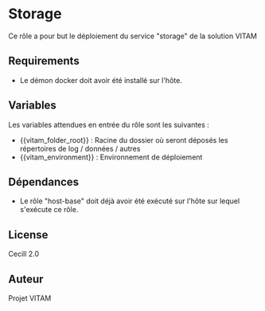 Storage
=======

Ce rôle a pour but le déploiement du service "storage" de la solution VITAM


Requirements
------------

* Le démon docker doit avoir été installé sur l'hôte.


Variables
---------

Les variables attendues en entrée du rôle sont les suivantes :

* {{vitam_folder_root}} : Racine du dossier où seront déposés les répertoires de log / données / autres
* {{vitam_environment}} : Environnement de déploiement


Dépendances
-----------

* Le rôle "host-base" doit déjà avoir été exécuté sur l'hôte sur lequel s'exécute ce rôle.


License
-------

Cecill 2.0


Auteur
------

Projet VITAM